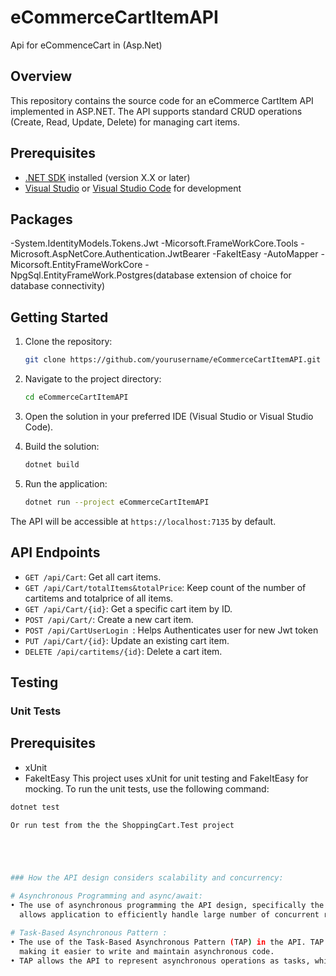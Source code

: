 # eCommerceCartItemAPI
 Api for eCommenceCart in (Asp.Net)
 
## Overview

This repository contains the source code for an eCommerce CartItem API implemented in ASP.NET. The API supports standard CRUD operations (Create, Read, Update, Delete) for managing cart items.

## Prerequisites

- [.NET SDK](https://dotnet.microsoft.com/download) installed (version X.X or later)
- [Visual Studio](https://visualstudio.microsoft.com/) or [Visual Studio Code](https://code.visualstudio.com/) for development

 ## Packages
 -System.IdentityModels.Tokens.Jwt
 -Micorsoft.FrameWorkCore.Tools
 -Microsoft.AspNetCore.Authentication.JwtBearer
 -FakeItEasy
 -AutoMapper
 -Micorsoft.EntityFrameWorkCore
 -NpgSql.EntityFrameWork.Postgres(database extension of choice for database connectivity)
 
## Getting Started

1. Clone the repository:

    ```bash
    git clone https://github.com/yourusername/eCommerceCartItemAPI.git
    ```

2. Navigate to the project directory:

    ```bash
    cd eCommerceCartItemAPI
    ```

3. Open the solution in your preferred IDE (Visual Studio or Visual Studio Code).

4. Build the solution:

    ```bash
    dotnet build
    ```

5. Run the application:

    ```bash
    dotnet run --project eCommerceCartItemAPI
    ```

The API will be accessible at `https://localhost:7135` by default.

## API Endpoints

- `GET /api/Cart`: Get all cart items.
- `GET /api/Cart/totalItems&totalPrice`: Keep count of the number of cartitems and totalprice of all items.
- `GET /api/Cart/{id}`: Get a specific cart item by ID.
- `POST /api/Cart/`: Create a new cart item.
- `POST /api/CartUserLogin `: Helps Authenticates user for new Jwt token
- `PUT /api/Cart/{id}`: Update an existing cart item.
- `DELETE /api/cartitems/{id}`: Delete a cart item.

## Testing

### Unit Tests

## Prerequisites
- xUnit
- FakeItEasy
This project uses xUnit for unit testing and FakeItEasy for mocking. To run the unit tests, use the following command:

```bash
dotnet test

Or run test from the the ShoppingCart.Test project 





### How the API design considers scalability and concurrency:

# Asynchronous Programming and async/await:
• The use of asynchronous programming the API design, specifically the usage of async and await keywords in method signatures 
  allows application to efficiently handle large number of concurrent requests without blocking threads.

# Task-Based Asynchronous Pattern :
• The use of the Task-Based Asynchronous Pattern (TAP) in the API. TAP simplifies the process of working with asynchronous operations, 
  making it easier to write and maintain asynchronous code.
• TAP allows the API to represent asynchronous operations as tasks, which can be managed and awaited for improved readability and maintainability

